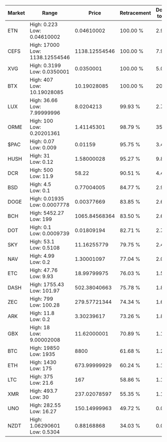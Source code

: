 | Market | Range | Price| Retracement | Doubles to 50% |
| --- | --- | --- | --- | --- |
| ETN | High: 0.223<br />Low: 0.04610002 | 0.04610002 | 100.00 % | 2.92 |
| CEFS | High: 17000<br />Low: 1138.12554546 | 1138.12554546 | 100.00 % | 7.97 |
| XVG | High: 0.3199<br />Low: 0.0350001 | 0.0350001 | 100.00 % | 5.07 |
| BTX | High: 407<br />Low: 10.19028085 | 10.19028085 | 100.00 % | 20.47 |
| LUX | High: 36.66<br />Low: 7.99999996 | 8.0204213 | 99.93 % | 2.78 |
| ORME | High: 100<br />Low: 0.20201361 | 1.41145301 | 98.79 % | 35.50 |
| $PAC | High: 0.07<br />Low: 0.009 | 0.01159 | 95.75 % | 3.41 |
| HUSH | High: 31<br />Low: 0.12 | 1.58000028 | 95.27 % | 9.85 |
| DCR | High: 500<br />Low: 11.9 | 58.22 | 90.51 % | 4.40 |
| BSD | High: 4.5<br />Low: 0.1 | 0.77004005 | 84.77 % | 2.99 |
| DOGE | High: 0.01935<br />Low: 0.0007778 | 0.00377669 | 83.85 % | 2.66 |
| BCH | High: 5452.27<br />Low: 199 | 1065.84568364 | 83.50 % | 2.65 |
| DOT | High: 0.1<br />Low: 0.0009739 | 0.01809194 | 82.71 % | 2.79 |
| SKY | High: 53.1<br />Low: 0.5108 | 11.16255779 | 79.75 % | 2.40 |
| NAV | High: 4.99<br />Low: 0.2 | 1.30001097 | 77.04 % | 2.00 |
| ETC | High: 47.76<br />Low: 9.93 | 18.99799975 | 76.03 % | 1.52 |
| DASH | High: 1755.43<br />Low: 101.97 | 502.38040663 | 75.78 % | 1.85 |
| ZEC | High: 799<br />Low: 100.28 | 279.57721344 | 74.34 % | 1.61 |
| ARK | High: 11.8<br />Low: 0.2 | 3.30239617 | 73.26 % | 1.82 |
| GBX | High: 18<br />Low: 9.00002008 | 11.62000001 | 70.89 % | 1.16 |
| BTC | High: 19850<br />Low: 1935 | 8800 | 61.68 % | 1.24 |
| ETH | High: 1430<br />Low: 175 | 673.99999929 | 60.24 % | 1.19 |
| LTC | High: 375<br />Low: 21.6 | 167 | 58.86 % | 1.19 |
| XMR | High: 493.7<br />Low: 30 | 237.02078597 | 55.35 % | 1.10 |
| UNO | High: 282.55<br />Low: 16.27 | 150.14999963 | 49.72 % | 0.00 |
| NZDT | High: 1.06290601<br />Low: 0.5304 | 0.88168868 | 34.03 % | 0.00 |
